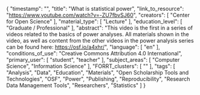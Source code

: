 {
    "timestamp": "",
    "title": "What is statistical power",
    "link_to_resource": "https://www.youtube.com/watch?v=-ZU7fbvSJ60",
    "creators": [
        "Center for Open Science"
    ],
    "material_type": [
        "Lecture"
    ],
    "education_level": [
        "Graduate / Professional"
    ],
    "abstract": "This video is the first in a series of videos related to the basics of power analyses. All materials shown in the video, as well as content from the other videos in the power analysis series can be found here: https://osf.io/a4xhr/",
    "language": [
        "en"
    ],
    "conditions_of_use": "Creative Commons Attribution 4.0 International",
    "primary_user": [
        "student",
        "teacher"
    ],
    "subject_areas": [
        "Computer Science",
        "Information Science"
    ],
    "FORRT_clusters": [
        ""
    ],
    "tags": [
        "Analysis",
        "Data",
        "Education",
        "Materials",
        "Open Scholarship Tools and Technologies",
        "OSF",
        "Power",
        "Publishing",
        "Reproducibility",
        "Research Data Management Tools",
        "Researchers",
        "Statistics"
    ]
}